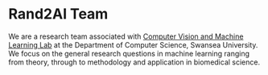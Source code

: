 # Rand2AI Team
We are a research team associated with [Computer Vision and Machine Learning Lab](http://csvision.swansea.ac.uk/) at the Department of Computer Science, Swansea University. We focus on the general research questions in machine learning ranging from theory, through to methodology and application in biomedical science.
